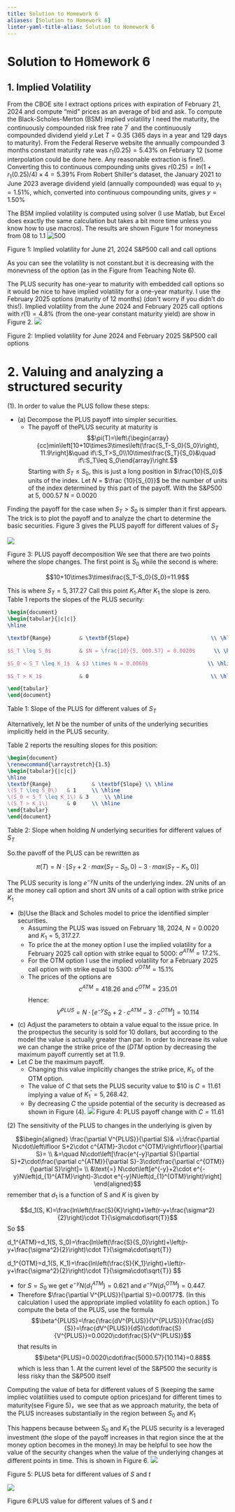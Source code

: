 ```yaml
---
title: Solution to Homework 6
aliases: [Solution to Homework 6]
linter-yaml-title-alias: Solution to Homework 6
---
```


# Solution to Homework 6

## 1. Implied Volatility

From the CBOE site I extract options prices with expiration of February 21, 2024 and compute “mid" prices as an average of bid and ask. To compute the Black-Scholes-Merton (BSM) implied volatility I need the maturity,  the continuously compounded risk free rate $7^{\prime}$ and the continuously compounded dividend yield $y$.Let $T=0.35$ (365 days in a year and 129 days to maturity). From the Federal Reserve website the annually compounded 3 months constant maturity rate was $r_{1}(0.25)=5.43\%$ on February 12 (some interpolation could be done here. Any reasonable extraction is fine!). Converting this to continuous compounding units gives $r(0.25)=ln\left(1+r_{1}(0.25)/4\right)\times4=5.39\%$ From Robert Shiller's dataset,  the January 2021 to June 2023 average dividend yield (annually compounded) was equal to $y_{1}=1.51\%$,  which,  converted into continuous compounding units,  gives $y=1.50\%$

The BSM implied volatility is computed using solver (I use Matlab,  but Excel does exactly the same calculation but takes a bit more time unless you know how to use macros). The results are shown Figure 1 for moneyness from 08 to 1.1
![500](https://storage.simpletex.cn/view/ffMHqDneUe4RChbbs3wR1amsNgtdhR6Fs)

Figure 1: Implied volatility for June 21,  2024 S&P500 call and call options

As you can see the volatility is not constant.but it is decreasing with the monevness of the option (as in the Figure from Teaching Note 6).

The PLUS security has one-year to maturity with embedded call options so it would be nice to have implied volatility for a one-year maturity. I use the February 2025 options (maturity of 12 months) (don't worry if you didn't do this!). Implied volatility from the June 2024 and February 2025 call options with $r(1)=4.8\%$ (from the one-year constant maturity yield) are show in Figure 2.
![](https://storage.simpletex.cn/view/f4FFtsCbYoOuN2Us9Tx7prGBVrbHBbWz4)

Figure 2: Implied volatility for June 2024 and February 2025 S&P500 call options

# 2. Valuing and analyzing a structured security

(1). In order to value the PLUS follow these steps:

- (a) Decompose the PLUS payoff into simpler securities.
	- The payoff of thePLUS security at maturity is
$$\pi(T)=\left\{\begin{array}{cc}min\left[10+10\times3\times\left(\frac{S_T-S_0}{S_0}\right), 11.9\right]&\quad if\:S_T>S_0\\10\times\frac{S_T}{S_0}&\quad if\:S_T\leq S_0\end{array}\right.$$
Starting with $S_{T}\leq S_{0}$,  this is just a long position in $\frac{10}{S_0}$ units of the index. Let $N$ = $\frac {10}{S_{0}}$ be the number of units of the index determined by this part of the payoff. With the S&P500 at 5, 000.57 N = 0.0020

Finding the payoff for the case when $S_{T}>S_{0}$ is simpler than it first appears. The trick is to plot the payoff and to analyze the chart to determine the basic securities. Figure 3 gives the PLUS payoff for different values of $S_{T}$

![](https://storage.simpletex.cn/view/fBaxKw6vDpLqho5CNS2tfWazQ28oV0xsI)

Figure 3: PLUS payoff decomposition
We see that there are two points where the slope changes. The first point is $S_{0}$ while the second is where:

$$10+10\times3\times\frac{S_T-S_0}{S_0}=11.9$$

This is where $S_{T}=5, 317.27$ Call this point $K_{1}$.After $K_{1}$ the slope is zero. Table 1 reports the slopes of the PLUS security:

```latex
\begin{document}
\begin{tabular}{|c|c|}
\hline

\textbf{Range}         & \textbf{Slope}                          \\ \hline

$S_T \leq S_0$         & $N = \frac{10}{5, 000.57} = 0.0020$      \\ \hline

$S_0 < S_T \leq K_1$  & $3 \times N = 0.0060$                   \\ \hline

$S_T > K_1$            & 0                                       \\ \hline

\end{tabular}
\end{document}
```

Table 1: Slope of the PLUS for different values of $S_{T}$

Alternatively,  let $N$ be the number of units of the underlying securities implicitly held in the PLUS security.

Table 2 reports the resulting slopes for this position:

```latex
\begin{document}
\renewcommand{\arraystretch}{1.5}
\begin{tabular}{|c|c|}
\hline
\textbf{Range}             & \textbf{Slope} \\ \hline
\(S_T \leq S_0\)   & 1     \\ \hline
\(S_0 < S_T \leq K_1\) & 3     \\ \hline
\(S_T > K_1\)      & 0     \\ \hline
\end{tabular}
\end{document}
```

Table 2: Slope when holding $N$ underlying securities for different values of $S_{T}$

So.the pavoff of the PLUS can be rewritten as

$$\pi(T)=N\cdot[S_T+2\cdot max(S_T-S_0, 0)-3\cdot max(S_T-K_1, 0)]$$

The PLUS security is long $e^{-y}N$ units of the underlying index. $2N$ units of an at the money call option and short $3N$ units of a call option with strike price $K_{1}$

- (b)Use the Black and Scholes model to price the identified simpler securities.
	- Assuming the PLUS was issued on February 18,  2024,  $N=0.0020$ and $K_{1}=5, 317.27$.
	- To price the at the money option I use the implied volatility for a February 2025 call option with strike equal to 5000: $\sigma^{ATM}=17.2\%$.
	- For the OTM option I use the implied volatility for a February 2025 call option with strike equal to 5300: $\sigma^{OTM}=15.1\%$
	- The prices of the options are
	$$c^{ATM}=418.26\mathrm{~and~}c^{OTM}=235.01$$
	Hence:
$$V^{PLUS}=N\cdot\left[e^{-y}S_{0}+2\cdot c^{ATM}-3\cdot c^{OTM}\right]=10.114$$
- (c) Adjust the parameters to obtain a value equal to the issue price. In the prospectus the security is sold for 10 dollars,  but according to the model the value is actually greater than par. In order to increase its value we can change the strike price of the $({\mathit{DTM}}$ option by decreasing the maximum payoff currently set at 11.9.
- Let $C$ be the maximum payoff.
	- Changing this value implicitly changes the strike price,  $K_{1}$,  of the OTM option.
	- The value of $C$ that sets the PLUS security value to $\$10$ is $C=11.61$ implying a value of $K_{1}^{\prime}=5, 268.42$.
	- By decreasing $C$ the upside potential of the security is decreased as shown in Figure (4).
![](https://storage.simpletex.cn/view/fGMyMqmUhp9w1GvfRSbvGmQ2EwR4Hikpq)
Figure 4: PLUS payoff change with $C=11.61$

(2) The sensitivity of the PLUS to changes in the underlying is given by

$$\begin{aligned}
\frac{\partial V^{PLUS}}{\partial S}& =\:\frac{\partial N\cdot\left\lfloor S+2\cdot c^{ATM}-3\cdot c^{OTM}\right\rfloor}{\partial S}=  \\
&=\quad N\cdot\left[\frac{e^{-y}\partial S}{\partial S}+2\cdot\frac{\partial c^{ATM}}{\partial S}-3\cdot\frac{\partial c^{OTM}}{\partial S}\right]= \\
&\text{=} N\cdot\left[e^{-y}+2\cdot e^{-y}N\left(d_{1}^{ATM}\right)-3\cdot e^{-y}N\left(d_{1}^{OTM}\right)\right]
\end{aligned}$$
remember that $d_{1}$ is a function of S and $K$ is given by

$$d_1(S, K)=\frac{ln\left(\frac{S}{K}\right)+\left(r-y+\frac{\sigma^2}{2}\right)\cdot T}{\sigma\cdot\sqrt{T}}$$
So
$$

d_1^{ATM}=d_1(S, S_0)=\frac{ln\left(\frac{S}{S_0}\right)+\left(r-y+\frac{\sigma^2}{2}\right)\cdot T}{\sigma\cdot\sqrt{T}}

$$
$$d_1^{OTM}=d_1(S, K_1)=\frac{ln\left(\frac{S}{K_1}\right)+\left(r-y+\frac{\sigma^2}{2}\right)\cdot T}{\sigma\cdot\sqrt{T}}
$$
- for $S=S_{0}$ we get $e^{-y}N\left(d_{1}^{ATM}\right)=0.621$ and $e^{-y}N\left(d_{1}^{OTM}\right)=0.447$.
- Therefore $\frac{\partial V^{PLUS}}{\partial S}=0.00177$. (In this calculation I used the appropriate implied volatility fo each option.)
To compute the beta of the PLUS,  use the formula
$$\beta^{PLUS}=\frac{\frac{dV^{PLUS}}{V^{PLUS}}}{\frac{dS}{S}}=\frac{dV^{PLUS}}{dS}\cdot\frac{S}{V^{PLUS}}=0.0020\cdot\frac{S}{V^{PLUS}}$$
that results in
$$\beta^{PLUS}=0.0020\cdot\frac{5000.57}{10.114}=0.88$$
which is less than 1. At the current level of the S&P500 the security is less risky than the S&P500 itself

Computing the value of beta for different values of S (keeping the same impliec volatilities used to compute option prices)and for different times to maturity(see Figure 5)，we see that as we approach maturity,  the beta of the PLUS increases substantially in the region between $S_{0}$ and $K_{1}$

This happens because between $S_{0}$ and $K_{1}$ the PLUS security is a leveraged investment (the slope of the payoff increases in that region since the at the money option becomes in the money).In may be helpful to see how the value of the security changes when the value of the underlying changes at different points in time. This is shown in Figure 6.
![](https://storage.simpletex.cn/view/fVxbI04IrEmodiRsPg8SrO1QQAOO0aALB)

Figure 5: PLUS beta for different values of $S$ and $t$

![](https://storage.simpletex.cn/view/feu7aq8BzE5SgvO1muvkL2ihVHwYIq8yk)

Figure 6:PLUS value for different values of S and $t$